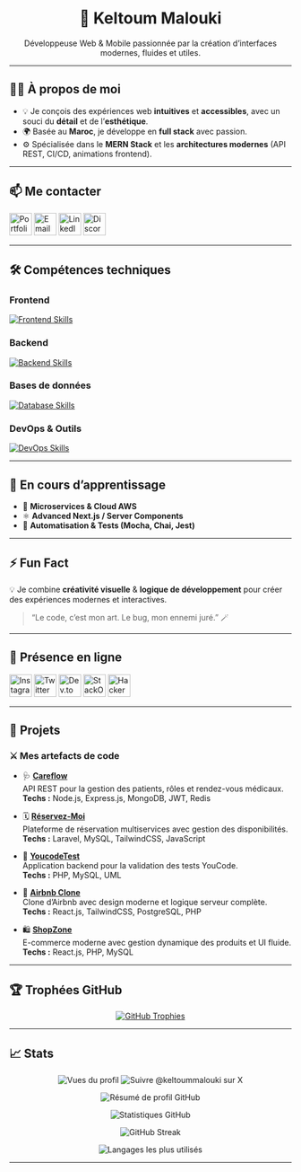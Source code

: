 <h1 align="center">👋 Keltoum Malouki</h1>

<p align="center">Développeuse Web & Mobile passionnée par la création d’interfaces modernes, fluides et utiles.</p>

---

## 🧑‍💻 À propos de moi

- 💡 Je conçois des expériences web **intuitives** et **accessibles**, avec un souci du **détail** et de l’**esthétique**.  
- 🌍 Basée au **Maroc**, je développe en **full stack** avec passion.  
- ⚙️ Spécialisée dans le **MERN Stack** et les **architectures modernes** (API REST, CI/CD, animations frontend).

---

## 📫 Me contacter

<p>
  <a href="https://portfolio-seven-orcin-36.vercel.app/" target="_blank"><img src="https://skillicons.dev/icons?i=vercel" width="40" alt="Portfolio" title="Portfolio" /></a>
  <a href="mailto:keltoummalouki@gmail.com" target="_blank"><img src="https://skillicons.dev/icons?i=gmail" width="40" alt="Email" title="Email" /></a>
  <a href="https://www.linkedin.com/in/keltoum-malouki-79a28029a/" target="_blank"><img src="https://skillicons.dev/icons?i=linkedin" width="40" alt="LinkedIn" title="LinkedIn" /></a>
  <a href="https://discord.com/users/1063428814673281047" target="_blank"><img src="https://skillicons.dev/icons?i=discord" width="40" alt="Discord" title="Discord" /></a>
</p>

---

## 🛠️ Compétences techniques

### Frontend
[![Frontend Skills](https://skillicons.dev/icons?i=html,css,js,ts,react,vite,nextjs,redux,tailwind,bootstrap)](https://skillicons.dev)

### Backend
[![Backend Skills](https://skillicons.dev/icons?i=nodejs,express,nestjs,php,laravel,mysql,postgres,mongodb,redis)](https://skillicons.dev)

### Bases de données
[![Database Skills](https://skillicons.dev/icons?i=mysql,postgres,mongodb,redis)](https://skillicons.dev)

### DevOps & Outils
[![DevOps Skills](https://skillicons.dev/icons?i=docker,git,github,gitlab,aws,azure,kubernetes,linux,vscode,postman,figma,ps,notion)](https://skillicons.dev)

---

## 🌱 En cours d’apprentissage

- 🔐 **Microservices & Cloud AWS**
- ⚛️ **Advanced Next.js / Server Components**
- 🤖 **Automatisation & Tests (Mocha, Chai, Jest)**

---

## ⚡ Fun Fact

💡 Je combine **créativité visuelle** & **logique de développement** pour créer des expériences modernes et interactives.  
> “Le code, c’est mon art. Le bug, mon ennemi juré.” 🪄

---

## 🔗 Présence en ligne

<p >
  <a href="https://instagram.com/keltoummalouki" target="_blank"><img src="https://skillicons.dev/icons?i=instagram" width="40" alt="Instagram" title="Instagram" /></a>
  <a href="https://twitter.com/keltoummalouki" target="_blank"><img src="https://skillicons.dev/icons?i=twitter" width="40" alt="Twitter" title="Twitter" /></a>
  <a href="https://dev.to/keltoummalouki" target="_blank"><img src="https://skillicons.dev/icons?i=devto" width="40" alt="Dev.to" title="Dev.to" /></a>
  <a href="https://stackoverflow.com/users/23517421" target="_blank"><img src="https://skillicons.dev/icons?i=stackoverflow" width="40" alt="StackOverflow" title="StackOverflow" /></a>
  <a href="https://www.hackerrank.com/keltoummalouki91" target="_blank"><img src="https://skillicons.dev/icons?i=hackerrank" width="40" alt="HackerRank" title="HackerRank" /></a>
</p>

---

## 📁 Projets

### ⚔️ Mes artefacts de code

- 🩺 **[Careflow](https://github.com/Keltoummalouki/careflow-ehr-backend/tree/main)**  
  API REST pour la gestion des patients, rôles et rendez-vous médicaux.  
  **Techs :** Node.js, Express.js, MongoDB, JWT, Redis

- 🗓️ **[Réservez-Moi](https://github.com/Keltoummalouki/Reservez-Moi)**  
  Plateforme de réservation multiservices avec gestion des disponibilités.  
  **Techs :** Laravel, MySQL, TailwindCSS, JavaScript

- 🧪 **[YoucodeTest](https://github.com/Keltoummalouki/Tests-Acceptation-Youcode)**  
  Application backend pour la validation des tests YouCode.  
  **Techs :** PHP, MySQL, UML

- 🏡 **[Airbnb Clone](https://github.com/Aboussebaba-Othman/Airbnb)**  
  Clone d’Airbnb avec design moderne et logique serveur complète.  
  **Techs :** React.js, TailwindCSS, PostgreSQL, PHP

- 🛍️ **[ShopZone](https://github.com/Keltoummalouki/ShopZone)**  
  E-commerce moderne avec gestion dynamique des produits et UI fluide.  
  **Techs :** React.js, PHP, MySQL

---

## 🏆 Trophées GitHub

<p align="center">
  <a href="https://github.com/ryo-ma/github-profile-trophy" target="_blank" rel="noopener noreferrer">
    <img 
      alt="GitHub Trophies"
      src="https://github-profile-trophy.vercel.app/?username=Keltoummalouki&theme=gruvbox&no-frame=true&no-bg=true&margin-w=10&margin-h=10&row=1&column=7&cache=1&_ts=2025-10-25-2" />
  </a>
</p>

<!-- Astuce: si l’image n’apparaît pas, ouvrez directement le lien ci-dessus. 
     Changez la valeur de _ts= pour forcer le rafraîchissement du cache GitHub. -->

---

## 📈 Stats

<p align="center">
  <img src="https://komarev.com/ghpvc/?username=Keltoummalouki&label=Vues%20du%20profil&color=0e75b6&style=flat" alt="Vues du profil" />
  <img src="https://img.shields.io/twitter/follow/keltoummalouki?style=social" alt="Suivre @keltoummalouki sur X" />
</p>

<!-- Carte de résumé détaillé -->
<p align="center">
  <picture>
    <source media="(prefers-color-scheme: dark)" srcset="https://github-profile-summary-cards.vercel.app/api/cards/profile-details?username=Keltoummalouki&theme=github_dark" />
    <source media="(prefers-color-scheme: light)" srcset="https://github-profile-summary-cards.vercel.app/api/cards/profile-details?username=Keltoummalouki&theme=default" />
    <img alt="Résumé de profil GitHub" src="https://github-profile-summary-cards.vercel.app/api/cards/profile-details?username=Keltoummalouki" />
  </picture>
</p>

<!-- Cartes principales -->
<p align="center">
  <picture>
    <source media="(prefers-color-scheme: dark)" srcset="https://github-readme-stats.vercel.app/api?username=Keltoummalouki&show_icons=true&count_private=true&include_all_commits=true&hide_border=true&theme=github_dark" />
    <source media="(prefers-color-scheme: light)" srcset="https://github-readme-stats.vercel.app/api?username=Keltoummalouki&show_icons=true&count_private=true&include_all_commits=true&hide_border=true&theme=default" />
    <img alt="Statistiques GitHub" src="https://github-readme-stats.vercel.app/api?username=Keltoummalouki&show_icons=true&count_private=true&include_all_commits=true&hide_border=true" />
  </picture>
</p>

<p align="center">
  <picture>
    <source media="(prefers-color-scheme: dark)" srcset="https://streak-stats.demolab.com?user=Keltoummalouki&theme=github-dark&hide_border=true" />
    <source media="(prefers-color-scheme: light)" srcset="https://streak-stats.demolab.com?user=Keltoummalouki&theme=default&hide_border=true" />
    <img alt="GitHub Streak" src="https://streak-stats.demolab.com?user=Keltoummalouki&hide_border=true" />
  </picture>
</p>

<p align="center">
  <picture>
    <source media="(prefers-color-scheme: dark)" srcset="https://github-readme-stats.vercel.app/api/top-langs/?username=Keltoummalouki&layout=compact&langs_count=8&hide_border=true&theme=github_dark" />
    <source media="(prefers-color-scheme: light)" srcset="https://github-readme-stats.vercel.app/api/top-langs/?username=Keltoummalouki&layout=compact&langs_count=8&hide_border=true&theme=default" />
    <img alt="Langages les plus utilisés" src="https://github-readme-stats.vercel.app/api/top-langs/?username=Keltoummalouki&layout=compact&langs_count=8&hide_border=true" />
  </picture>
</p>


---
